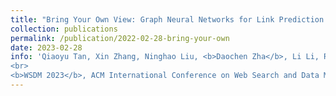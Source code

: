 ```yaml
---
title: "Bring Your Own View: Graph Neural Networks for Link Prediction with Personalized Subgraph Selection"
collection: publications
permalink: /publication/2022-02-28-bring-your-own
date: 2023-02-28
info: 'Qiaoyu Tan, Xin Zhang, Ninghao Liu, <b>Daochen Zha</b>, Li Li, Rui Chen, Soo-Hyun Choi, Xia Hu
<br>
<b>WSDM 2023</b>, ACM International Conference on Web Search and Data Mining'
---
```

